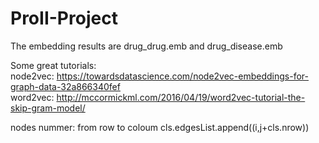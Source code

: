 # ProII-Project

The embedding results are drug_drug.emb and drug_disease.emb

Some great tutorials:                      
node2vec: https://towardsdatascience.com/node2vec-embeddings-for-graph-data-32a866340fef            
word2vec: http://mccormickml.com/2016/04/19/word2vec-tutorial-the-skip-gram-model/

nodes nummer: from row to coloum
cls.edgesList.append((i,j+cls.nrow))
